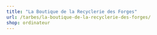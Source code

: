 ```yaml
---
title: "La Boutique de la Recyclerie des Forges"
url: /tarbes/la-boutique-de-la-recyclerie-des-forges/
shop: ordinateur
---
```

